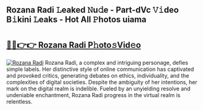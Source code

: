 ## Rozana Radi 𝙻eaked 𝙽u𝚍e - Part-dVc 𝚅𝚒deo B𝚒kini 𝙻eaks - Hot All 𝙿hotos uiama

# <h2><a href="http://ld7ehy.urlbe.top/?page=Rozana+Radi">🔗🔗👉👉 Rozana Radi P𝚑oto𝚜Vid𝚎o</a></h2>

[![Rozana Radi](https://i.imgur.com/eBuTRDB.gif)](http://ld7ehy.urlbe.top/?page=Rozana+Radi)
Rozana Radi, a complex and intriguing personage, defies simple labels. Her distinctive style of online communication has captivated and provoked critics, generating debates on ethics, individuality, and the complexities of digital societies. Despite the ambiguity of her intentions, her mark on the digital realm is indelible. Fueled by an unyielding resolve and undeniable enchantment, Rozana Radi progress in the virtual realm is relentless.
